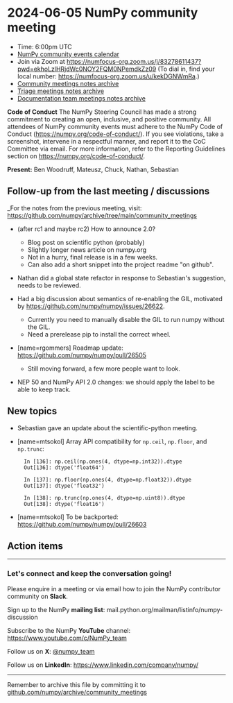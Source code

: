 # 2024-06-05 NumPy community meeting

- Time: 6:00pm UTC
- [NumPy community events calendar](https://scientific-python.org/calendars/)
- Join via Zoom at https://numfocus-org.zoom.us/j/83278611437?pwd=ekhoLzlHRjdWc0NOY2FQM0NPemdkZz09 (To dial in, find your local number: https://numfocus-org.zoom.us/u/kekDGNWmRa.)
- [Community meetings notes archive](https://github.com/numpy/archive/tree/main/community_meetings)
- [Triage meetings notes archive](https://github.com/numpy/archive/tree/master/triage_meetings)
- [Documentation team meetings notes archive](https://github.com/numpy/archive/tree/main/docs_team_meetings)

**Code of Conduct**
The NumPy Steering Council has made a strong commitment to creating an open, inclusive, and positive community. 
All attendees of NumPy community events must adhere to the NumPy Code of Conduct (https://numpy.org/code-of-conduct/). 
If you see violations, take a screenshot, intervene in a respectful manner, and report it to the CoC Committee via email. For more information, refer to the Reporting Guidelines section on https://numpy.org/code-of-conduct/.

**Present:** Ben Woodruff, Mateusz, Chuck, Nathan, Sebastian

## Follow-up from the last meeting / discussions

_For the notes from the previous meeting, visit: https://github.com/numpy/archive/tree/main/community_meetings

- (after rc1 and maybe rc2) How to announce 2.0?
  - Blog post on scientific python (probably)
  - Slightly longer news article on numpy.org
  - Not in a hurry, final release is in a few weeks.
  - Can also add a short snippet into the project readme "on github".

- Nathan did a global state refactor in response to Sebastian's suggestion, needs to be reviewed.

- Had a big discussion about semantics of re-enabling the GIL, motivated by https://github.com/numpy/numpy/issues/26622.
    * Currently you need to manually disable the GIL to run numpy without the GIL.
    * Need a prerelease pip to install the correct wheel.

- [name=rgommers] Roadmap update: https://github.com/numpy/numpy/pull/26505
    * Still moving forward, a few more people want to look.

- NEP 50 and NumPy API 2.0 changes: we should apply the  label to be able to keep track.


## New topics

- Sebastian gave an update about the scientific-python meeting.

- [name=mtsokol] Array API compatibility for `np.ceil`, `np.floor`, and `np.trunc`:
  ```
    In [136]: np.ceil(np.ones(4, dtype=np.int32)).dtype
    Out[136]: dtype('float64')

    In [137]: np.floor(np.ones(4, dtype=np.float32)).dtype
    Out[137]: dtype('float32')

    In [138]: np.trunc(np.ones(4, dtype=np.uint8)).dtype
    Out[138]: dtype('float16')
  ```
- [name=mtsokol] To be backported: https://github.com/numpy/numpy/pull/26603


## Action items



---

### Let's connect and keep the conversation going!
Please enquire in a meeting or via email how to join the NumPy contributor community on **Slack**.

Sign up to the NumPy **mailing list**: mail.python.org/mailman/listinfo/numpy-discussion

Subscribe to the NumPy **YouTube** channel: https://www.youtube.com/c/NumPy_team

Follow us on **X**: [@numpy_team](https://twitter.com/numpy_team)

Follow us on **LinkedIn**: https://www.linkedin.com/company/numpy/

---
Remember to archive this file by committing it to [github.com/numpy/archive/community_meetings](https://github.com/numpy/archive/tree/main/community_meetings)
